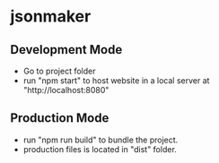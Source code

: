# jsonmaker #

## Development Mode ##
* Go to project folder
* run "npm start" to host website in a local server at "http://localhost:8080"  

## Production Mode ##
* run "npm run build" to bundle the project.
* production files is located in "dist" folder.
